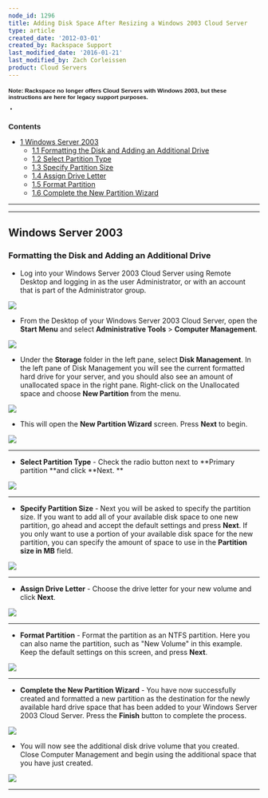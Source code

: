 ```yaml
---
node_id: 1296
title: Adding Disk Space After Resizing a Windows 2003 Cloud Server
type: article
created_date: '2012-03-01'
created_by: Rackspace Support
last_modified_date: '2016-01-21'
last_modified_by: Zach Corleissen
product: Cloud Servers
---
```


<div id="toctitle"
style="border-style: initial; border-color: initial; font-family: Verdana, Arial, Helvetica, sans-serif; font-size: 10px; line-height: normal;">

### Note:  Rackspace no longer offers Cloud Servers with Windows 2003, but these instructions are here for legacy support purposes.


-

Contents
--------

</div>

-   [<span class="tocnumber"
    style="border-style: initial; border-color: initial;">1</span> <span
    class="toctext"
    style="border-style: initial; border-color: initial;">Windows Server
    2003</span>](#Windows%20Server%202003)
    -   [<span class="tocnumber"
        style="border-style: initial; border-color: initial;">1.1</span> <span
        class="toctext"
        style="border-style: initial; border-color: initial;">Formatting
        the Disk and Adding an Additional Drive</span>](#Format1)
    -   [<span class="tocnumber"
        style="border-style: initial; border-color: initial;">1.2</span> <span
        class="toctext"
        style="border-style: initial; border-color: initial;">Select
        Partition Type</span>](#Select2)
    -   [<span class="tocnumber"
        style="border-style: initial; border-color: initial;">1.3</span> <span
        class="toctext"
        style="border-style: initial; border-color: initial;">Specify
        Partition Size</span>](#Specify3)
    -   [<span class="tocnumber"
        style="border-style: initial; border-color: initial;">1.4</span> <span
        class="toctext"
        style="border-style: initial; border-color: initial;">Assign
        Drive Letter</span>](#Assign4)
    -   [<span class="tocnumber"
        style="border-style: initial; border-color: initial;">1.5</span> <span
        class="toctext"
        style="border-style: initial; border-color: initial;">Format
        Partition</span>](#Format5)
    -   [<span class="tocnumber"
        style="border-style: initial; border-color: initial;">1.6</span><span
        style="border-style: initial; border-color: initial;"> </span><span
        class="toctext"
        style="border-style: initial; border-color: initial;">Complete
        the New Partition Wizard</span>](#Complete6)

<div>



</div>

<div>


****
--------

**Windows Server 2003**
---------------------------



###

### Formatting the Disk and Adding an Additional Drive

-   Log into your Windows Server 2003 Cloud Server using Remote Desktop
    and logging in as the user Administrator, or with an account that is
    part of the Administrator group.

![](http://c575672.r72.cf2.rackcdn.com/RDPConnectExample.png)

-   From the Desktop of your Windows Server 2003 Cloud Server, open
    the **Start Menu** and select **Administrative
    Tools** &gt; **Computer Management**.

![](http://c575672.r72.cf2.rackcdn.com/Win2003AdminTools.png)



-   Under the **Storage** folder in the left pane, select **Disk
    Management**.  In the left pane of Disk Management you will see the
    current formatted hard drive for your server, and you should also
    see an amount of unallocated space in the right pane.  Right-click
    on the Unallocated space and choose **New Partition** from the menu.


![](http://c575672.r72.cf2.rackcdn.com/Win2003NewPartition.png)

-   This will open the **New Partition Wizard** screen.
     Press **Next** to begin.

![](http://c575672.r72.cf2.rackcdn.com/Win2003NewPartitionWizard.png)

****

-   **Select Partition Type** - Check the radio button next
    to **Primary partition **and click **Next. **

![](http://c575672.r72.cf2.rackcdn.com/Win2003PrimaryPartition.png)



****

-   **Specify Partition Size** - Next you will be asked to specify the
    partition size.  If you want to add all of your available disk space
    to one new partition, go ahead and accept the default settings and
    press **Next**.  If you only want to use a portion of your available
    disk space for the new partition, you can specify the amount of
    space to use in the **Partition size in MB** field.

![](http://c575672.r72.cf2.rackcdn.com/Win2003SpecifyPartitionSize.png)



****

-   **Assign Drive Letter** - Choose the drive letter for your new
    volume and click **Next**.

![](http://c575672.r72.cf2.rackcdn.com/Win2003AssignDriveLetter.png)



****

-   **Format Partition** - Format the partition as an NTFS partition.
     Here you can also name the partition, such as "New Volume" in
    this example.  Keep the default settings on this screen, and
    press **Next**.

![](http://c575672.r72.cf2.rackcdn.com/Win2003FormatPartition.png)

****

-   **Complete the New Partition Wizard** - You have now successfully
    created and formatted a new partition as the destination for the
    newly available hard drive space that has been added to your Windows
    Server 2003 Cloud Server.  Press the **Finish** button to complete
    the process.

![](http://c575672.r72.cf2.rackcdn.com/Win2003CompleteNewPartWiz3.png)

-   You will now see the additional disk drive volume that you created.
     Close Computer Management and begin using the additional space that
    you have just created.

![](http://c575672.r72.cf2.rackcdn.com/Win2003driveCandD.png)




----

</div>

